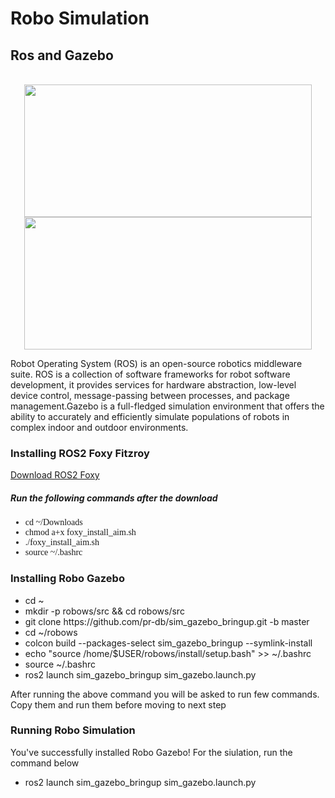 <h1>Robo Simulation </h1>
<div class="Gazebo">
<h2 display: block;>Ros and Gazebo</h2>
<p align="center">
</br>
<img src="https://miro.medium.com/max/680/1*n4TxKdA4LeMTn95m6ogisQ.png"  width="460" height="212">
<img src="https://gblobscdn.gitbook.com/assets%2F-MWeiLnwrIKZJWLFsXhf%2F-MXaIxqcmP2grIz5ToTW%2F-MXaND_w1UbqoGHP4VNv%2Fgazebo.png?alt=media&token=a05f7459-89f1-454a-a581-59ea9da22411" width="460" height="212"> 

</p>
<p>Robot Operating System (ROS) is an open-source robotics middleware suite. ROS is a collection of software frameworks for robot software development, it provides services for hardware abstraction, low-level device control, message-passing between processes, and package management.Gazebo is a full-fledged simulation environment that offers the ability to accurately and efficiently simulate populations of robots in complex indoor and outdoor environments. </p>
</div>
<div class="installation">
<h3 display: block;>Installing ROS2 Foxy Fitzroy</h3>
<a href="https://firebasestorage.googleapis.com/v0/b/gitbook-28427.appspot.com/o/assets%2F-MWeiLnwrIKZJWLFsXhf%2F-MXcfaeFblmznqth_0fk%2F-MXcgSRrBPzq5-K6O-C5%2Ffoxy_install_aim.sh?alt=media&token=2adf3a55-8463-4ff1-890e-67b6d32fe747">Download ROS2 Foxy</a>
  <p></p>
  <h5>Run the following commands after the download</h5>
<ul display: block; style="font-family:verdana">
  <li>cd ~/Downloads</li>
  <li>chmod a+x foxy_install_aim.sh</li>
  <li>./foxy_install_aim.sh</li>
  <li>source ~/.bashrc</li>
</ul>
</div>
<div class="robo">
<h3 display: block;>Installing Robo Gazebo</h3>
 <ul display:block;style="font-family:verdana">
    <li>cd ~</li>
    <li>mkdir -p robows/src && cd robows/src</li>
    <li>git clone https://github.com/pr-db/sim_gazebo_bringup.git -b master</li>
    <li>cd ~/robows</li>
    <li>colcon build --packages-select sim_gazebo_bringup --symlink-install</li>
    <li>echo "source /home/$USER/robows/install/setup.bash" >> ~/.bashrc</li>
    <li>source ~/.bashrc</li>
    <li>ros2 launch sim_gazebo_bringup sim_gazebo.launch.py</li>
   </ul>
  <p>After running the above command you will be asked to run few commands. Copy them and run them before moving to next step</p>

<h3 display: block;>Running Robo Simulation</h3>
  <p> You've successfully installed Robo Gazebo! For the siulation, run the command below</p>
 <ul display:block;style="font-family:verdana">
   <li>ros2 launch sim_gazebo_bringup sim_gazebo.launch.py</li>



</div>
